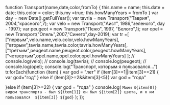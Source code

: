 function Transport(name,date,color,fromTo) {
    this.name = name;
    this.date = date;
    this.color = color;
    this.my =true;
    this.howManyYears = fromTo
}
var day = new Date().getFullYear();
var tavria = new Transport("Таврия", 2004,"красного",7);
var velo = new Transport("Аист", 1986,"зеленого", day - 1997);
var peugeot = new Transport("Пежо", 1997, "Белого",1);
var opel = new Transport("Опель",2007,"Синего",day-2019);
var tr  =[
    ["первым",velo.name,velo.color,velo.howManyYears],
    ["вторым",tavria.name,tavria.color,tavria.howManyYears],
    ["третьим",peugeot.name,peugeot.color,peugeot.howManyYears],
    ["четвертым",opel.name,opel.color,opel.howManyYears]
];
// console.log(velo);
// console.log(tavria);
// console.log(peugeot);
// console.log(opel);
console.log("Транспорт, которым я пользовался...")
tr.forEach(function (item) {
    var god = "лет"
if (item[3]==1||item[3]==21) {
    var god="год"
}
else if (item[3]>=2&&item[3]<5){
    var god = "года"

}else if (item[3]>=22) {
    var god = "года"
}
    console.log( `Моим ${item[0]} видом транспорта - был ${item[1]} он был ${item[2]} цвета, и я им пользовался  ${item[3]} ${god}`
    );
});
